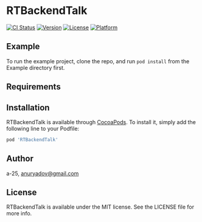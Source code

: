 # RTBackendTalk

[![CI Status](http://img.shields.io/travis/a-25/RTBackendTalk.svg?style=flat)](https://travis-ci.org/a-25/RTBackendTalk)
[![Version](https://img.shields.io/cocoapods/v/RTBackendTalk.svg?style=flat)](http://cocoapods.org/pods/RTBackendTalk)
[![License](https://img.shields.io/cocoapods/l/RTBackendTalk.svg?style=flat)](http://cocoapods.org/pods/RTBackendTalk)
[![Platform](https://img.shields.io/cocoapods/p/RTBackendTalk.svg?style=flat)](http://cocoapods.org/pods/RTBackendTalk)

## Example

To run the example project, clone the repo, and run `pod install` from the Example directory first.

## Requirements

## Installation

RTBackendTalk is available through [CocoaPods](http://cocoapods.org). To install
it, simply add the following line to your Podfile:

```ruby
pod 'RTBackendTalk'
```

## Author

a-25, anuryadov@gmail.com

## License

RTBackendTalk is available under the MIT license. See the LICENSE file for more info.
